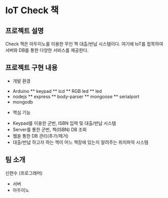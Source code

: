 # IoT Check 책

## 프로젝트 설명
Check 책은 아두이노를 이용한 무인 책 대출/반납 시스템이다.
여기에 IoT를 접목하여 서버와 DB를 통한 다양한 서비스를 제공한다.

## 프로젝트 구현 내용
- 개발 환경
* Arduino
** keypad
** lcd
** RGB led
** led
* nodejs
** express
** body-parser
** mongoose
** serialport
* mongodb

- 핵심 기능
* Keypad를 이용한 군번, ISBN 입력 및 대출/반납 시스템
* Server를 통한 군번, 책(ISBN) DB 조회
* 웹을 통한 DB 관리(추가/제거)
* 대출/반납 하고자 하는 책이 어느 책장에 있는지 알려주는 위치파악 시스템

## 팀 소개
신현수 (프로그래머)
* 서버
* 아두이노


